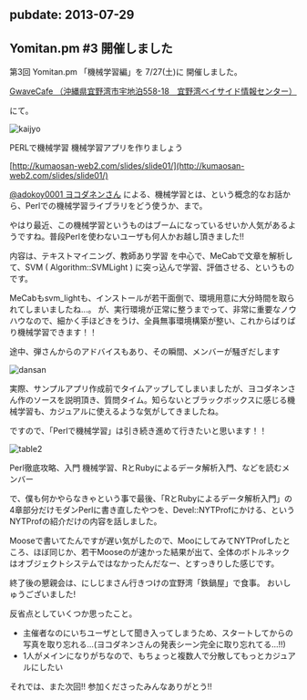 pubdate: 2013-07-29
---
## Yomitan.pm #3 開催しました

第3回 Yomitan.pm 「機械学習編」を 7/27(土)に 開催しました。

[GwaveCafe （沖縄県宜野湾市宇地泊558-18　宜野湾ベイサイド情報センター）](http://www.gbic.jp/cafe/)

にて。

![kaijyo](/static/images/201307/kaijyo.jpg "kaijyo")

PERLで機械学習
機械学習アプリを作りましょう

[http://kumaosan-web2.com/slides/slide01/](http://kumaosan-web2.com/slides/slide01/)

[@adokoy0001 ヨコダネンさん](https://twitter.com/adokoy0001)
による、機械学習とは、という概念的なお話から、Perlでの機械学習ライブラリをどう使うか、まで。

やはり最近、この機械学習というものはブームになっているせいか人気があるようですね。普段Perlを使わないユーザも何人かお越し頂きました!!

内容は、テキストマイニング、教師あり学習 を中心で、MeCabで文章を解析して、SVM ( Algorithm::SVMLight ) に突っ込んで学習、評価させる、というものです。

MeCabもsvm_lightも、インストールが若干面倒で、環境用意に大分時間を取られてしまいましたね...。
が、実行環境が正常に整うまでって、非常に重要なノウハウなので、細かく手ほどきをうけ、全員無事環境構築が整い、これからばりばり機械学習できます！！

途中、弾さんからのアドバイスもあり、その瞬間、メンバーが騒ぎだします

![dansan](/static/images/201307/dansan.png "dansan")

実際、サンプルアプリ作成前でタイムアップしてしまいましたが、ヨコダネンさん作のソースを説明頂き、質問タイム。知らないとブラックボックスに感じる機械学習も、カジュアルに使えるような気がしてきましたね。

ですので、「Perlで機械学習」は引き続き進めて行きたいと思います！！

![table2](/static/images/201307/table2.jpg "table2")

Perl徹底攻略、入門 機械学習、RとRubyによるデータ解析入門、などを読むメンバー

で、僕も何かやらなきゃという事で最後、「RとRubyによるデータ解析入門」の4章部分だけモダンPerlに書き直したやつを、Devel::NYTProfにかける、というNYTProfの紹介だけの内容を話しました。

Mooseで書いてたんですが遅い気がしたので、MooにしてみてNYTProfしたところ、ほぼ同じか、若干Mooseのが速かった結果が出て、全体のボトルネックはオブジェクトシステムではなかったんだなー、とすっきりした感じです。

終了後の懇親会は、にしじまさん行きつけの宜野湾「鉄鍋屋」で食事。
おいしゅうございました!

反省点としていくつか思ったこと。

* 主催者なのにいちユーザとして聞き入ってしまうため、スタートしてからの写真を取り忘れる...(ヨコダネンさんの発表シーン完全に取り忘れてる...!!)
* 1人がメインになりがちなので、もちょっと複数人で分散してもっとカジュアルにしたい

それでは、また次回!! 
参加くださったみんなありがとう!!
